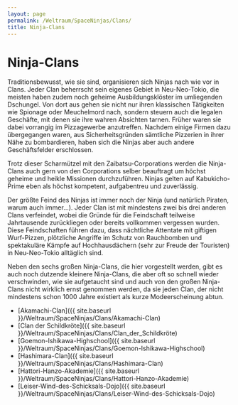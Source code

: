 ```yaml
---
layout: page
permalink: /Weltraum/SpaceNinjas/Clans/
title: Ninja-Clans
---
```


# Ninja-Clans

Traditionsbewusst, wie sie sind, organisieren sich Ninjas nach wie vor in Clans. Jeder Clan beherrscht sein eigenes Gebiet in Neu-Neo-Tokio, die meisten haben zudem noch geheime Ausbildungsklöster im umliegenden Dschungel. Von dort aus gehen sie nicht nur ihren klassischen Tätigkeiten wie Spionage oder Meuchelmord nach, sondern steuern auch die legalen Geschäfte, mit denen sie ihre wahren Absichten tarnen. Früher waren sie dabei vorrangig im Pizzagewerbe anzutreffen. Nachdem einige Firmen dazu übergegangen waren, aus Sicherheitsgründen sämtliche Pizzerien in ihrer Nähe zu bombardieren, haben sich die Ninjas aber auch andere Geschäftsfelder erschlossen.

Trotz dieser Scharmützel mit den Zaibatsu-Corporations werden die Ninja-Clans auch gern von den Corporations selber beauftragt um höchst geheime und heikle Missionen durchzuführen. Ninjas gelten auf Kabukicho-Prime eben als höchst kompetent, aufgabentreu und zuverlässig.

Der größte Feind des Ninjas ist immer noch der Ninja (und natürlich Piraten, warum auch immer…). Jeder Clan ist mit mindestens zwei bis drei anderen Clans verfeindet, wobei die Gründe für die Feindschaft teilweise Jahrtausende zurückliegen oder bereits vollkommen vergessen wurden. Diese Feindschaften führen dazu, dass nächtliche Attentate mit giftigen Wurf-Pizzen, plötzliche Angriffe im Schutz von Rauchbomben und spektakuläre Kämpfe auf Hochhausdächern (sehr zur Freude der Touristen) in Neu-Neo-Tokio alltäglich sind.

Neben den sechs großen Ninja-Clans, die hier vorgestellt werden, gibt es auch noch dutzende kleinere Ninja-Clans, die aber oft so schnell wieder verschwinden, wie sie aufgetaucht sind und auch von den großen Ninja-Clans nicht wirklich ernst genommen werden, da sie jeden Clan, der nicht mindestens schon 1000 Jahre existiert als kurze Modeerscheinung abtun.

- [Akamachi-Clan]({{ site.baseurl }}/Weltraum/SpaceNinjas/Clans/Akamachi-Clan)
- [Clan der Schildkröte]({{ site.baseurl }}/Weltraum/SpaceNinjas/Clans/Clan_der_Schildkröte)
- [Goemon-Ishikawa-Highschool]({{ site.baseurl }}/Weltraum/SpaceNinjas/Clans/Goemon-Ishikawa-Highschool)
- [Hashimara-Clan]({{ site.baseurl }}/Weltraum/SpaceNinjas/Clans/Hashimara-Clan)
- [Hattori-Hanzo-Akademie]({{ site.baseurl }}/Weltraum/SpaceNinjas/Clans/Hattori-Hanzo-Akademie)
- [Leiser-Wind-des-Schicksals-Dojo]({{ site.baseurl }}/Weltraum/SpaceNinjas/Clans/Leiser-Wind-des-Schicksals-Dojo)
